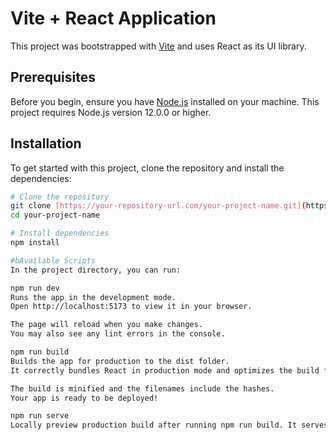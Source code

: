 # Vite + React Application

This project was bootstrapped with [Vite](https://vitejs.dev/) and uses React as its UI library.

## Prerequisites

Before you begin, ensure you have [Node.js](https://nodejs.org/) installed on your machine. This project requires Node.js version 12.0.0 or higher.

## Installation

To get started with this project, clone the repository and install the dependencies:

```bash
# Clone the repository
git clone [https://your-repository-url.com/your-project-name.git](https://github.com/marvins56/Character.ai-clone-UI.git)
cd your-project-name

# Install dependencies
npm install

#bAvailable Scripts
In the project directory, you can run:

npm run dev
Runs the app in the development mode.
Open http://localhost:5173 to view it in your browser.

The page will reload when you make changes.
You may also see any lint errors in the console.

npm run build
Builds the app for production to the dist folder.
It correctly bundles React in production mode and optimizes the build for the best performance.

The build is minified and the filenames include the hashes.
Your app is ready to be deployed!

npm run serve
Locally preview production build after running npm run build. It serves the build from the dist folder.
